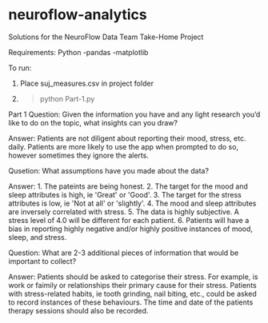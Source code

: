 # neuroflow-analytics
Solutions for the NeuroFlow Data Team Take-Home Project

Requirements:
Python
-pandas
-matplotlib

To run: 
1. Place suj_measures.csv in project folder
2. > python Part-1.py

Part 1
Question: Given the information you have and any light research you’d like to do on the topic, what insights can you draw? 

Answer: Patients are not diligent about reporting their mood, stress, etc. daily. Patients are more likely to use the app when prompted to do so, however sometimes they ignore the alerts. 

Qusetion: What assumptions have you made about the data? 

Answer: 1. The pateints are being honest. 
        2. The target for the mood and sleep attributes is high, ie 'Great' or 'Good'.
        3. The target for the stress attributes is low, ie 'Not at all' or 'slightly'.
        4. The mood and sleep attributes are inversely correlated with stress.
        5. The data is highly subjective. A stress level of 4.0 will be different for each patient.
        6. Patients will have a bias in reporting highly negative and/or highly positive instances of mood, sleep, and stress.

Question: What are 2-3 additional pieces of information that would be important to collect?

Answer: Patients should be asked to categorise their stress. For example, is work or faimily or relationships their primary cause for their stress. Patients with stress-related habits, ie tooth grinding, nail biting, etc., could be asked to record instances of these behaviours. The time and date of the patients therapy sessions should also be recorded.
